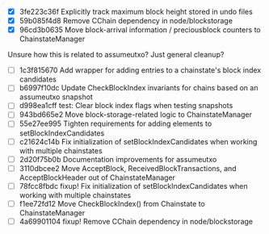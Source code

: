 - [x] 3fe223c36f Explicitly track maximum block height stored in undo files
- [x] 59b085f4d8 Remove CChain dependency in node/blockstorage
- [x] 96cd3b0635 Move block-arrival information / preciousblock counters to ChainstateManager

Unsure how this is related to assumeutxo? Just general cleanup?

- [ ] 1c3f815670 Add wrapper for adding entries to a chainstate's block index candidates
- [ ] b6997f10dc Update CheckBlockIndex invariants for chains based on an assumeutxo snapshot
- [ ] d998ea1cff test: Clear block index flags when testing snapshots
- [ ] 943bd665e2 Move block-storage-related logic to ChainstateManager
- [ ] 55e27ee995 Tighten requirements for adding elements to setBlockIndexCandidates
- [ ] c21624c14b Fix initialization of setBlockIndexCandidates when working with multiple chainstates
- [ ] 2d20f75b0b Documentation improvements for assumeutxo
- [ ] 3110dbcee2 Move AcceptBlock, ReceivedBlockTransactions, and AcceptBlockHeader out of ChainstateManager
- [ ] 78fcc8fbdc fixup! Fix initialization of setBlockIndexCandidates when working with multiple chainstates
- [ ] f1ee72fd12 Move CheckBlockIndex() from Chainstate to ChainstateManager
- [ ] 4a69901104 fixup! Remove CChain dependency in node/blockstorage
